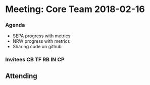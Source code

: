 # Meeting: Core Team 2018-02-16

### Agenda

- SEPA progress with metrics 
- NRW progress with metrics 
- Sharing code on github

### Invitees CB TF RB IN CP

## Attending


